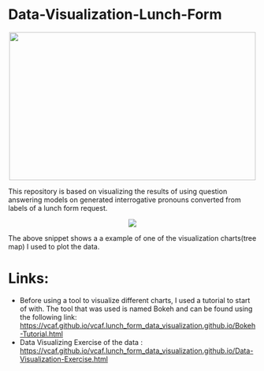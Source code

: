 # Data-Visualization-Lunch-Form
<p align="center">
  <img src="https://user-images.githubusercontent.com/78371221/229536952-01e4a03b-b083-4514-b78c-14c4c5c81a42.png"  width="500" height="300">
</p>

This repository is based on visualizing the results of using question answering models on generated interrogative pronouns converted from labels of a lunch form request.
<p align="center">
  <img src="https://user-images.githubusercontent.com/78371221/229452188-89fe46dd-d1f1-4360-979a-df89c50aaa6f.png">
</p>

The above snippet shows a a example of one of the visualization charts(tree map) I used to plot the data.

# Links:
- Before using a tool to visualize different charts, I used a tutorial to start of with. The tool that was used is named Bokeh and can be found using the following link: https://vcaf.github.io/vcaf.lunch_form_data_visualization.github.io/Bokeh-Tutorial.html
- Data Visualizing Exercise of the data : https://vcaf.github.io/vcaf.lunch_form_data_visualization.github.io/Data-Visualization-Exercise.html
